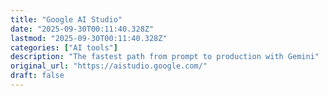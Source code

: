 ```yaml
---
title: "Google AI Studio"
date: "2025-09-30T00:11:40.328Z"
lastmod: "2025-09-30T00:11:40.328Z"
categories: ["AI tools"]
description: "The fastest path from prompt to production with Gemini"
original_url: "https://aistudio.google.com/"
draft: false
---
```

